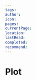 ```yaml
---
tags: 
author: 
icon: 
pages: 
currentPage: 
location: 
lastRead: 
completed: 
recommend:
---
```

# Plot